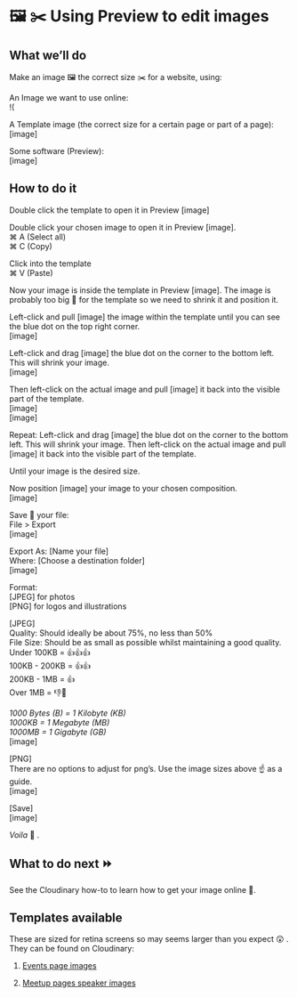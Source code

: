 # 🖼️ ✂️️ Using Preview to edit images

## What we’ll do
Make an image 🖼️ the correct size ✂️️ for a website, using:

An Image we want to use online:<br>
!(

A Template image (the correct size for a certain page or part of a page):<br>
[image]

Some software (Preview):<br>
[image]

## How to do it
Double click the template to open it in Preview [image]

Double click your chosen image to open it in Preview [image].<br>
⌘ A (Select all)<br>
⌘ C (Copy)

Click into the template<br>
⌘ V (Paste)

Now your image is inside the template in Preview [image]. The image is probably too big 🎪 for the template so we need to shrink it and position it.

Left-click and pull [image] the image within the template until you can see the blue dot on the top right corner.<br>
[image]

Left-click and drag [image] the blue dot on the corner to the bottom left. This will shrink your image.<br>
[image]

Then left-click on the actual image and pull [image] it back into the visible part of the template.<br>
[image]<br>
[image]

Repeat: Left-click and drag [image] the blue dot on the corner to the bottom left. This will shrink your image.
Then left-click on the actual image and pull [image] it back into the visible part of the template.

Until your image is the desired size. 

Now position [image] your image to your chosen composition.<br>
[image]

Save 💾 your file:<br>
File > Export<br>
[image]

Export As: [Name your file]<br>
Where: [Choose a destination folder]<br>
[image]

Format: <br>
[JPEG] for photos<br>
[PNG] for logos and illustrations

[JPEG]<br>
Quality: Should ideally be about 75%, no less than 50%<br>
File Size: Should be as small as possible whilst maintaining a good quality.<br> 
Under 100KB = 👍👍👍<br>
100KB - 200KB = 👍👍<br>
200KB - 1MB = 👍<br>
Over 1MB = 👎🚨

_1000 Bytes (B) = 1 Kilobyte (KB)_<br>
_1000KB = 1 Megabyte (MB)_<br>
_1000MB = 1 Gigabyte (GB)_<br>
[image]

[PNG]<br>
There are no options to adjust for png’s. Use the image sizes above ☝️️ as a guide.<br>
[image]

[Save]<br>
[image]

_Voila_ 👏 .

## What to do next ⏩
See the Cloudinary how-to to learn how to get your image online 📡.


## Templates available
These are sized for retina screens so may seems larger than you expect 😲 . They can be found on Cloudinary:

1. [Events page images](https://res.cloudinary.com/red-badger-assets/image/upload/v1488208747/events_template_uayetk.jpg)

2. [Meetup pages speaker images](https://res.cloudinary.com/red-badger-assets/image/upload/v1488208747/meetup_speakers_template_dpvm0s.jpg)

